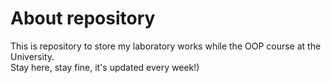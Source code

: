 # About repository #
This is repository to store my laboratory works while the OOP course at the University. \
Stay here, stay fine, it's updated every week!)
